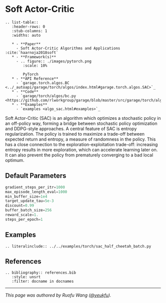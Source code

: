 # Soft Actor-Critic

```eval_rst
.. list-table::
   :header-rows: 0
   :stub-columns: 1
   :widths: auto

   * - **Paper**
     - Soft Actor-Critic Algorithms and Applications :cite:`haarnoja2018soft`
   * - **Framework(s)**
     - .. figure:: ./images/pytorch.png
        :scale: 10%

        PyTorch
   * - **API Reference**
     - `garage.torch.algos.BC <../_autoapi/garage/torch/algos/index.html#garage.torch.algos.SAC>`_
   * - **Code**
     - `garage/torch/algos/bc.py <https://github.com/rlworkgroup/garage/blob/master/src/garage/torch/algos/sac.py>`_
   * - **Examples**
     - `examples <algo_sac.html#examples>`_
```

Soft Actor-Critic (SAC) is an algorithm which optimizes a stochastic policy in
an off-policy way, forming a bridge between stochastic policy optimization and
DDPG-style approaches. A central feature of SAC is entropy regularization. The
policy is trained to maximize a trade-off between expected return and entropy,
a measure of randomness in the policy. This has a close connection to the
exploration-exploitation trade-off: increasing entropy results in more
exploration, which can accelerate learning later on. It can also prevent the
policy from prematurely converging to a bad local optimum.

## Default Parameters

```python
gradient_steps_per_itr=1000
max_episode_length_eval=1000
min_buffer_size=1e4
target_update_tau=5e-3
discount=0.99
buffer_batch_size=256
reward_scale=1.
steps_per_epoch=1
```

## Examples

```eval_rst
.. literalinclude:: ../../examples/torch/sac_half_cheetah_batch.py
```

## References

```eval_rst
.. bibliography:: references.bib
   :style: unsrt
   :filter: docname in docnames
```

----

*This page was authored by Ruofu Wang ([@yeukfu](https://github.com/yeukfu)).*
